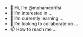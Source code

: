 - 👋 Hi, I’m @mohamedrifsi
- 👀 I’m interested in ...
- 🌱 I’m currently learning ...
- 💞️ I’m looking to collaborate on ...
- 📫 How to reach me ...

<!---
mohamedrifsi/mohamedrifsi is a ✨ special ✨ repository because its `README.md` (this file) appears on your GitHub profile.
You can click the Preview link to take a look at your changes.
--->
